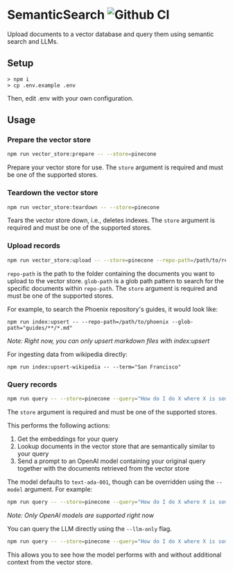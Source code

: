 # SemanticSearch ![Github CI](https://github.com/axilla-io/semanticsearch/workflows/Github%20CI/badge.svg)

Upload documents to a vector database and query them using semantic search and LLMs.

## Setup

```
> npm i
> cp .env.example .env
```

Then, edit .env with your own configuration.

## Usage

### Prepare the vector store

```bash
npm run vector_store:prepare -- --store=pinecone
```

Prepare your vector store for use. The `store` argument is required and must be one of the supported stores.

### Teardown the vector store

```bash
npm run vector_store:teardown -- --store=pinecone
```

Tears the vector store down, i.e., deletes indexes. The `store` argument is required and must be one of the supported stores.

### Upload records

```bash
npm run vector_store:upload -- --store=pinecone --repo-path=/path/to/repo --glob-path="subfolder/**/*.ext"
```

`repo-path` is the path to the folder containing the documents you want to upload to the vector store. `glob-path` is a glob path pattern to search for the specific documents within `repo-path`. The `store` argument is required and must be one of the supported stores.

For example, to search the Phoenix repository's guides, it would look like:

```
npm run index:upsert -- --repo-path=/path/to/phoenix --glob-path="guides/**/*.md"
```

_Note: Right now, you can only upsert markdown files with index:upsert_

For ingesting data from wikipedia directly:

```
npm run index:upsert-wikipedia -- --term="San Francisco"
```

### Query records

```bash
npm run query -- --store=pinecone --query="How do I do X where X is something in my documents?"
```

The `store` argument is required and must be one of the supported stores.

This performs the following actions:

1. Get the embeddings for your query
2. Lookup documents in the vector store that are semantically similar to your query
3. Send a prompt to an OpenAI model containing your original query together with the documents retrieved from the vector store

The model defaults to `text-ada-001`, though can be overridden using the `--model` argument. For example:

```bash
npm run query -- --store=pinecone --query="How do I do X where X is something in my documents?" --model=text-curie-001
```

_Note: Only OpenAI models are supported right now_

You can query the LLM directly using the `--llm-only` flag.

```bash
npm run query -- --store=pinecone --query="How do I do X where X is something in my documents?" --llm-only
```

This allows you to see how the model performs with and without additional context from the vector store.
